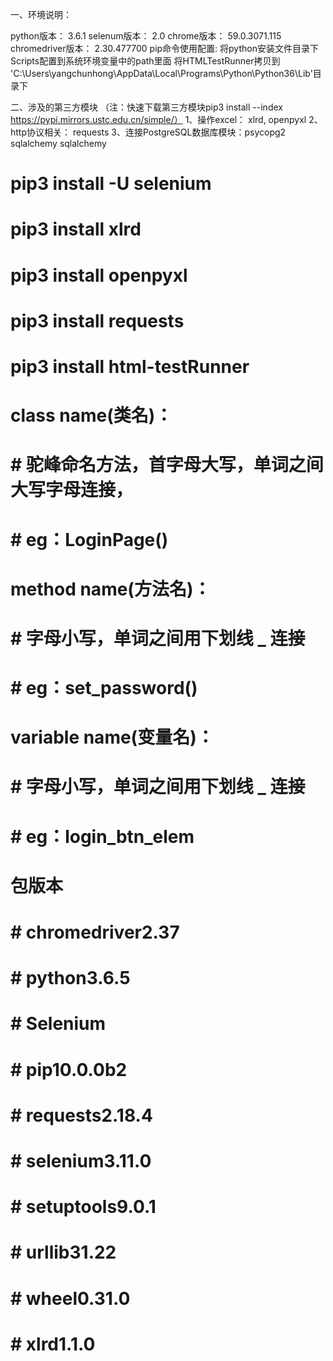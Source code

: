 一、环境说明：

python版本：       3.6.1
selenum版本：      2.0
chrome版本：       59.0.3071.115
chromedriver版本： 2.30.477700
pip命令使用配置:   将python安装文件目录下Scripts配置到系统环境变量中的path里面
将HTMLTestRunner拷贝到 'C:\Users\yangchunhong\AppData\Local\Programs\Python\Python36\Lib'目录下

二、涉及的第三方模块
（注：快速下载第三方模块pip3 install --index https://pypi.mirrors.ustc.edu.cn/simple/）
1、操作excel： xlrd, openpyxl
2、http协议相关：  requests
3、连接PostgreSQL数据库模块：psycopg2 
 sqlalchemy  sqlalchemy

# pip3 install -U selenium
# pip3 install xlrd
# pip3 install openpyxl
# pip3 install requests
# pip3 install html-testRunner


<!-- 代码规范 -->
# class name(类名)：
# # 驼峰命名方法，首字母大写，单词之间大写字母连接，
# # eg：LoginPage()

# method name(方法名)：
# # 字母小写，单词之间用下划线 _ 连接
# # eg：set_password()

# variable name(变量名)：
# # 字母小写，单词之间用下划线 _ 连接
# # eg：login_btn_elem

# 包版本
# # chromedriver2.37
# # python3.6.5
# # Selenium
# # pip10.0.0b2
# # requests2.18.4
# # selenium3.11.0
# # setuptools9.0.1
# # urllib31.22
# # wheel0.31.0
# # xlrd1.1.0

